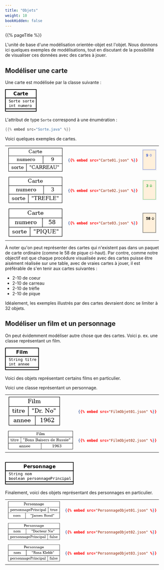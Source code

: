 ```yaml
---
title: "Objets"
weight: 10
bookHidden: false
---
```


{{% pageTitle %}}

L'unité de base d'une modélisation orientée-objet est l'objet.  Nous donnons ici
quelques exemples de modélisations, tout en discutant de la possibilité de
visualiser ces données avec des cartes à jouer.

## Modéliser une carte

Une carte est modélisée par la classe suivante&nbsp;:

<img class="figure" src="Carte.png">

L'attribut de type `Sorte` correspond à une énumération&nbsp;:

```java
{{% embed src="Sorte.java" %}}
```

Voici quelques exemples de cartes.


<table>

<tr>
<td>
<img class="figure" src="Carte01.png">
</td>
<td>

```json
{{% embed src="Carte01.json" %}}
```

</td>
<td>
<img class="figure" src="Carte01_visualisation.png">
</td>
</tr>


<tr>
<td>
<img class="figure" src="Carte02.png">
</td>
<td>

```json
{{% embed src="Carte02.json" %}}
```

</td>
<td>
<img class="figure" src="Carte02_visualisation.png">
</td>

</tr>


<tr>
<td>
<img class="figure" src="Carte03.png">
</td>
<td>

```json
{{% embed src="Carte03.json" %}}
```

</td>
<td>
<img class="figure" src="Carte03_visualisation.png">
</td>

</tr>


</table>

À noter qu'on peut représenter des cartes qui n'existent pas dans un paquet de carte ordinaire (comme le 58 de pique ci-haut).
Par contre, comme notre objectif est que chaque procédure visualisée avec des cartes puisse être aisément réalisée sur une table, avec de vraies cartes à jouer, 
il est préférable de s'en tenir aux cartes suivantes&nbsp;:

* 2-10 de coeur
* 2-10 de carreau
* 2-10 de trèfle
* 2-10 de pique

Idéalement, les exemples illustrés par des cartes devraient donc se limiter à 32 objets.

## Modéliser un film et un personnage

On peut évidemment modéliser autre chose que des cartes.
Voici p.&nbsp;ex. une classe représentant un film.

<img class="figure" src="FilmObjet.png">

Voici des objets représentant certains films en particulier.

<table>

<tr>
<td>

<img class="figure" src="FilmObjet01.png"/>

</td>

<td>

```json
{{% embed src="FilmObjet01.json" %}}
```

</td>
</tr>

<tr>
<td>

<img class="figure" src="FilmObjet02.png"/>

</td>

<td>

```json
{{% embed src="FilmObjet02.json" %}}
```

</td>
</tr>


Voici une classe représentant un personnage.


</table>

<br>

<img class="figure" src="PersonnageObjet.png">

Finalement, voici des objets représentant des personnages en particulier.

<table>

<tr>
<td>

<img class="figure" src="PersonnageObjet01.png"/>

</td>

<td>

```json
{{% embed src="PersonnageObjet01.json" %}}
```

</td>
</tr>

<tr>
<td>

<img class="figure" src="PersonnageObjet02.png"/>

</td>

<td>

```json
{{% embed src="PersonnageObjet02.json" %}}
```

</td>
</tr>

<tr>
<td>

<img class="figure" src="PersonnageObjet03.png"/>

</td>

<td>

```json
{{% embed src="PersonnageObjet03.json" %}}
```

</td>
</tr>



</table>

